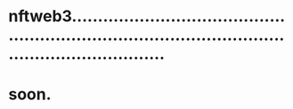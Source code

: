 # nftweb3............................................................................................................................
# soon.
